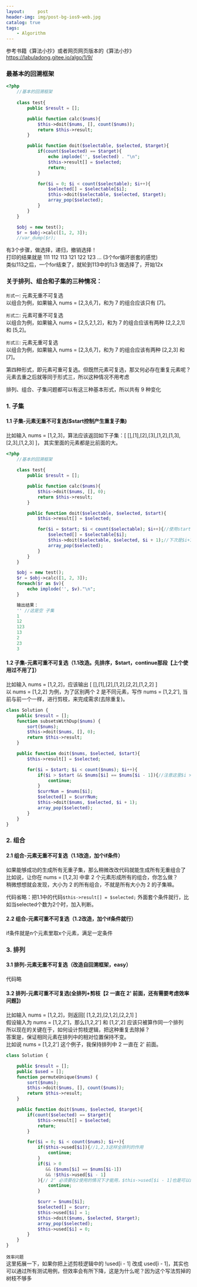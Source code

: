 ```yaml
---
layout:     post
header-img: img/post-bg-ios9-web.jpg
catalog: true
tags:
    - Algorithm
---
```


参考书籍《算法小抄》或者网页网页版本的《算法小抄》https://labuladong.gitee.io/algo/1/9/

### 最基本的回溯框架
```php
<?php
    //基本的回溯框架
    
    class test{
        public $result = [];

        public function calc($nums){
            $this->doit($nums, [], count($nums));
            return $this->result;
        }

        public function doit($selectable, $selected, $target){
            if(count($selected) == $target){
                echo implode('', $selected) . "\n";
                $this->result[] = $selected;
                return;
            }

            for($i = 0; $i < count($selectable); $i++){
                $selected[] = $selectable[$i];
                $this->doit($selectable, $selected, $target);
                array_pop($selected);
            }
        }
    }

    $obj = new test();
    $r = $obj->calc([1, 2, 3]);
    //var_dump($r);

```

有3个步骤，做选择，递归，撤销选择！  
打印的结果就是 111 112 113 121 122 123 ... (3个for循环嵌套的感觉)  
类似113之后，一个for结束了，就轮到113中的1`1`3 做选择了，开始12x  


### 关于排列、组合和子集的三种情况：
`形式一`: 元素无重不可复选  
以组合为例，如果输入 nums = [2,3,6,7]，和为 7 的组合应该只有 [7]。 

`形式二`: 元素可重不可复选  
以组合为例，如果输入 nums = [2,5,2,1,2]，和为 7 的组合应该有两种 [2,2,2,1] 和 [5,2]。  

`形式三`: 元素无重可复选   
以组合为例，如果输入 nums = [2,3,6,7]，和为 7 的组合应该有两种 [2,2,3] 和 [7]。  

第四种形式，即元素可重可复选。但既然元素可复选，那又何必存在重复元素呢？元素去重之后就等同于形式三，所以这种情况不用考虑  

排列、组合、子集问题都可以有这三种基本形式，所以共有 9 种变化  



### 1. 子集
#### 1.1 子集-元素无重不可复选($start控制产生重复子集)
比如输入 nums = [1,2,3]，算法应该返回如下子集：[ [],[1],[2],[3],[1,2],[1,3],[2,3],[1,2,3] ]， 其实里面的元素都是比前面的大。  

```php
<?php
    //基本的回溯框架
    
    class test{
        public $result = [];

        public function calc($nums){
            $this->doit($nums, [], 0);
            return $this->result;
        }

        public function doit($selectable, $selected, $start){
            $this->result[] = $selected;

            for($i = $start; $i < count($selectable); $i++){//使用start控制，类似减少出现 【2，1】的情况。
                $selected[] = $selectable[$i];
                $this->doit($selectable, $selected, $i + 1);//下次是$i+1
                array_pop($selected);
            }
        }
    }

    $obj = new test();
    $r = $obj->calc([1, 2, 3]);
    foreach($r as $v){
        echo implode('', $v)."\n";
    }

    输出结果：
    '' //这是空 子集
    1
    12
    123
    13
    2
    23
    3
```

#### 1.2 子集-元素可重不可复选（1.1改造。先排序，$start，continue那段【上个使用过不用了】）
比如输入 nums = [1,2,2]，应该输出 [ [],[1],[2],[1,2],[2,2],[1,2,2] ]  
以 nums = [1,2,2] 为例，为了区别两个 2 是不同元素，写作 nums = [1,2,2'], 当前与前一个一样，进行剪枝，来完成需求(去除重复)。
```php
class Solution {
    public $result = [];
    function subsetsWithDup($nums) {
        sort($nums);
        $this->doit($nums, [], 0);
        return $this->result;
    }

    public function doit($nums, $selected, $start){
        $this->result[] = $selected;

        for($i = $start; $i < count($nums); $i++){
            if($i > $start && $nums[$i] == $nums[$i - 1]){//注意这里$i > $start
                continue;
            }
            $currNum = $nums[$i];
            $selected[] = $currNum;
            $this->doit($nums, $selected, $i + 1);
            array_pop($selected);
        }
    }
}
```




### 2. 组合
#### 2.1 组合-元素无重不可复选（1.1改造，加个if条件）
如果能够成功的生成所有无重子集，那么稍微改改代码就能生成所有无重组合了  
比如说，让你在 nums = [1,2,3] 中拿 2 个元素形成所有的组合，你怎么做？  
稍微想想就会发现，大小为 2 的所有组合，不就是所有大小为 2 的子集嘛。  

代码省略：把1.1中的代码`$this->result[] = $selected;` 外面套个条件就行，比如当selected个数为2个时，加入判断。  

#### 2.2 组合-元素可重不可复选（1.2改造，加个if条件就行）
if条件就是n个元素里取x个元素，满足一定条件  




### 3. 排列
#### 3.1 排列-元素无重不可复选（改造自回溯框架，easy）
代码略

#### 3.2 排列-元素可重不可复选(全排列+剪枝【2 一直在 2' 前面，还有需要考虑效率问题】)
比如输入 nums = [1,2,2]，则返回[ [1,2,2],[2,1,2],[2,2,1] ]  
假设输入为 nums = [1,2,2']，那么[1,2,2'] 和 [1,2',2] 应该只被算作同一个排列  
所以现在的关键在于，如何设计剪枝逻辑，把这种重复去除掉？  
答案是，保证相同元素在排列中的相对位置保持不变。  
比如说 nums = [1,2,2'] 这个例子，我保持排列中 2 一直在 2' 前面。  
```php
class Solution {

    public $result = [];
    public $used = [];
    function permuteUnique($nums) {
        sort($nums);
        $this->doit($nums, [], count($nums));
        return $this->result;
    }

    public function doit($nums, $selected, $target){
        if(count($selected) == $target){
            $this->result[] = $selected;
            return;
        }

        for($i = 0; $i < count($nums); $i++){
            if($this->used[$i]){//1,2,3这样全排列的作用
                continue;
            }
            if($i > 0 
               && ($nums[$i] == $nums[$i-1])
               && !$this->used[$i - 1]
            ){// 2‘ 必须要在2使用的情况下才能用，$this->used[$i - 1]也是可以的，但是效率低
                continue;
            }

            $curr = $nums[$i];
            $selected[] = $curr;
            $this->used[$i] = 1;
            $this->doit($nums, $selected, $target);
            array_pop($selected);
            $this->used[$i] = 0;
        }
    }
}

```
`效率问题`  
这里拓展一下，如果你把上述剪枝逻辑中的 !used[i - 1] 改成 used[i - 1]，其实也可以通过所有测试用例，但效率会有所下降，这是为什么呢？因为这个写法剪掉的树枝不够多  


